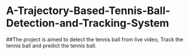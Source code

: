 # A-Trajectory-Based-Tennis-Ball-Detection-and-Tracking-System

##The project is aimed to detect the tennis ball from live video, Track the tennis ball and predict the tennis ball. 
